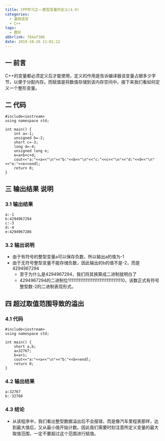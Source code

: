 ```yaml
---
title: CPP学习之——整型变量的定义(4.9)
categories:
  - 基础语言
  - C++
tags:
  - 整形
abbrlink: 784af386
date: 2019-10-26 11:01:12
---
```

## 一 前言

C++的变量都必须定义后才能使用，定义的作用是告诉编译器该变量占据多少字节，以便于分配内存。而赋值是将数值存储到该内存空间中。接下来我们看如何定义一个整形变量。

<!--more-->

## 二 代码

```
#include<iostream>
using namespace std;

int main() {
    int a=-1;
    unsigned b=-2;
    short c=-3;
    long d=-4;
    unsigned long e;
    e=a+b+c+d;
    cout<<"a:"<<a<<"\n"<<"b:"<<b<<"\n"<<"c:"<<c<<"\n"<<"d:"<<d<<"\n"<<"e:"<<e<<endl;
	return 0;
}
```

## 三 输出结果 说明
### 3.1 输出结果

```
a:-1
b:4294967294
c:-3
d:-4
e:4294967286
```


### 3.2 输出说明
* 由于有符号的整型变量a可以保存负数，所以输出a的值为-1
* 由于无符号整型变量不能存储负数，因此输出的b的值不是-2，而是4294967294
  - 至于为什么是4294967294，我们将其换算成二进制就明白了
  - 4294967294的二进制位11111111111111111111111111111110，该数正式有符号整型数-2的二进制表现形式。

## 四  超过取值范围导致的溢出

### 4.1 代码

```
#include<iostream>
using namespace std;

int main() {
    short a,b;
    a=32767;
    b=a+1;
    cout<<"a:"<<a<<"\n"<<"b:"<<b<<endl;
	return 0;
}
```

### 4.2 输出结果

```
a:32767
b:-32768
```

### 4.3 结论

* 从该程序中，我们看出整型数据溢出后不会报错，而是像汽车里程表那样，达到最大值后，又从最小值开始计数。因此我们需要时刻注意所定义变量的最大取值范围，一定不要超过这个范围进行赋值。